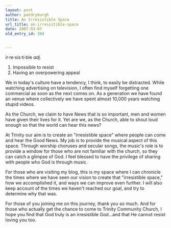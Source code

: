 ```yaml
---
layout: post
author: patdryburgh
title: An Irresistible Space
url_title: an-irresistible-space
date: 2007-03-07
old_entry_id: 304


---
```


ir·re·sis·ti·ble 
<em>adj.</em>

1. Impossible to resist
2. Having an overpowering appeal

We in today's culture have a tendency, I think, to easily be distracted. While watching advertising on television, I often find myself forgetting one commercial as soon as the next comes on. As a generation we have found an venue where collectively we have spent almost 10,000 years watching stupid videos.

As the Church, we claim to have News that is so important, men and women have given their lives for it. Yet are we, as the Church, able to shout loud enough so that the world can hear this news?

At Trinity our aim is to create an "irresistible space" where people can come and hear the Good News. My job is to provide the musical aspect of this space. Through worship choruses and secular songs, the music's role is to provide a window for those who are not familiar with the church, so they can catch a glimpse of God. I feel blessed to have the privilege of sharing with people who God is through music. 

For those who are visiting my blog, this is my space where I can chronicle the times where we have seen our vision to create that "irresistible space," how we accomplished it, and ways we can improve even further. I will also keep account of the times we haven't reached our goal, and try to determine why that was. 

For those of you joining me on this journey, thank you so much. And for those who actually get the chance to come to Trinity Community Church, I hope you find that God truly is an irresistible God...and that He cannot resist loving you too.